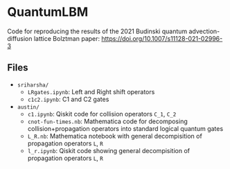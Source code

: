 QuantumLBM
==========

Code for reproducing the results of the 2021 Budinski quantum
advection-diffusion lattice Bolztman paper:
<https://doi.org/10.1007/s11128-021-02996-3>

Files
-----
 * `sriharsha/`
   * `LRgates.ipynb`: Left and Right shift operators
   * `c1c2.ipynb`: C1 and C2 gates
 * `austin/`
   * `c1.ipynb`: Qiskit code for collision operators `C_1`, `C_2`
   * `cnot-fun-times.nb`: Mathematica code for decomposing
     collision+propagation operators into standard logical quantum gates
   * `L_R.nb`: Mathematica notebook with general decompisition of propagation
     operators `L`, `R`
   * `l_r.ipynb`: Qiskit code showing general decompisition of propagation
     operators `L`, `R`
